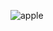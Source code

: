 ![apple](https://user-images.githubusercontent.com/56962150/70784818-cab6e200-1dc4-11ea-83bf-262c0fdfe96f.jpg)

